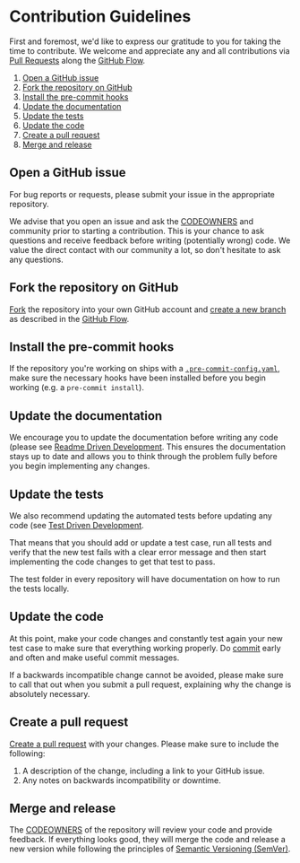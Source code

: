 # Contribution Guidelines

First and foremost, we'd like to express our gratitude to you for taking the time to contribute.
We welcome and appreciate any and all contributions via
[Pull Requests] along the [GitHub Flow].

1. [Open a GitHub issue](#open-a-github-issue)
2. [Fork the repository on GitHub](#fork-the-repository-on-github)
3. [Install the pre-commit hooks](#install-the-pre-commit-hooks)
4. [Update the documentation](#update-the-documentation)
5. [Update the tests](#update-the-tests)
6. [Update the code](#update-the-code)
7. [Create a pull request](#create-a-pull-request)
8. [Merge and release](#merge-and-release)

## Open a GitHub issue

For bug reports or requests, please submit your issue in the appropriate repository.

We advise that you open an issue and ask the
[CODEOWNERS] and community prior to starting a contribution.
This is your chance to ask questions and receive feedback before
writing (potentially wrong) code. We value the direct contact with our community
a lot, so don't hesitate to ask any questions.

## Fork the repository on GitHub

[Fork] the repository into your own GitHub account and [create a new branch] as
described in the [GitHub Flow].

## Install the pre-commit hooks

If the repository you're working on ships with a
[`.pre-commit-config.yaml`][pre-commit-file],
make sure the necessary hooks have been installed before you begin working
(e.g. a `pre-commit install`).

## Update the documentation

We encourage you to update the documentation before writing any code (please see
[Readme Driven Development]. This ensures the
documentation stays up to date and allows you to think through the problem fully before you begin implementing any
changes.

## Update the tests

We also recommend updating the automated tests before updating any code
(see [Test Driven Development].

That means that you should add or update a test case, run all tests and verify
that the new test fails with a clear error message and then start implementing
the code changes to get that test to pass.

The test folder in every repository will have documentation on how to run the
tests locally.

## Update the code

At this point, make your code changes and constantly test again your new test case to make sure that everything working
properly. Do [commit] early and often and make useful commit messages.

If a backwards incompatible change cannot be avoided, please make sure to call that out when you submit a pull request,
explaining why the change is absolutely necessary.

## Create a pull request

[Create a pull request] with your changes.
Please make sure to include the following:

1. A description of the change, including a link to your GitHub issue.
1. Any notes on backwards incompatibility or downtime.

## Merge and release

The [CODEOWNERS] of the repository will review your code and provide feedback.
If everything looks good, they will merge the code and release a new version while following the principles of [Semantic Versioning (SemVer)].

<!-- References -->

<!-- markdown-link-check-disable -->

[pull requests]: https://github.com/mineiros-io/terraform-aws-lb-listener/pulls
[pre-commit-file]: https://github.com/mineiros-io/terraform-aws-lb-listener/blob/master/.pre-commit-config.yaml

<!-- markdown-link-check-enable -->

[github flow]: https://guides.github.com/introduction/flow/
[codeowners]: https://help.github.com/en/github/creating-cloning-and-archiving-repositories/about-code-owners
[fork]: https://help.github.com/en/github/getting-started-with-github/fork-a-repo
[create a new branch]: https://guides.github.com/introduction/flow/
[readme driven development]: https://tom.preston-werner.com/2010/08/23/readme-driven-development.html
[commit]: https://help.github.com/en/desktop/contributing-to-projects/committing-and-reviewing-changes-to-your-project
[create a pull request]: https://help.github.com/articles/creating-a-pull-request/
[semantic versioning (semver)]: https://semver.org/
[test driven development]: https://en.wikipedia.org/wiki/Test-driven_development
